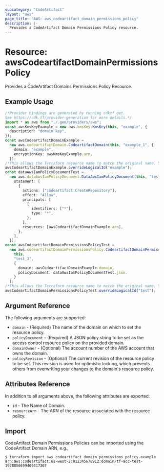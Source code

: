```yaml
---
subcategory: "CodeArtifact"
layout: "aws"
page_title: "AWS: aws_codeartifact_domain_permissions_policy"
description: |-
  Provides a CodeArtifact Domain Permissions Policy resource.
---
```


# Resource: awsCodeartifactDomainPermissionsPolicy

Provides a CodeArtifact Domains Permissions Policy Resource.

## Example Usage

```typescript
/*Provider bindings are generated by running cdktf get.
See https://cdk.tf/provider-generation for more details.*/
import * as aws from "./.gen/providers/aws";
const awsKmsKeyExample = new aws.kmsKey.KmsKey(this, "example", {
  description: "domain key",
});
const awsCodeartifactDomainExample =
  new aws.codeartifactDomain.CodeartifactDomain(this, "example_1", {
    domain: "example",
    encryptionKey: awsKmsKeyExample.arn,
  });
/*This allows the Terraform resource name to match the original name. You can remove the call if you don't need them to match.*/
awsCodeartifactDomainExample.overrideLogicalId("example");
const dataAwsIamPolicyDocumentTest =
  new aws.dataAwsIamPolicyDocument.DataAwsIamPolicyDocument(this, "test", {
    statement: [
      {
        actions: ["codeartifact:CreateRepository"],
        effect: "Allow",
        principals: [
          {
            identifiers: ["*"],
            type: "*",
          },
        ],
        resources: [awsCodeartifactDomainExample.arn],
      },
    ],
  });
const awsCodeartifactDomainPermissionsPolicyTest =
  new aws.codeartifactDomainPermissionsPolicy.CodeartifactDomainPermissionsPolicy(
    this,
    "test_3",
    {
      domain: awsCodeartifactDomainExample.domain,
      policyDocument: dataAwsIamPolicyDocumentTest.json,
    }
  );
/*This allows the Terraform resource name to match the original name. You can remove the call if you don't need them to match.*/
awsCodeartifactDomainPermissionsPolicyTest.overrideLogicalId("test");

```

## Argument Reference

The following arguments are supported:

* `domain` - (Required) The name of the domain on which to set the resource policy.
* `policyDocument` - (Required) A JSON policy string to be set as the access control resource policy on the provided domain.
* `domainOwner` - (Optional) The account number of the AWS account that owns the domain.
* `policyRevision` - (Optional) The current revision of the resource policy to be set. This revision is used for optimistic locking, which prevents others from overwriting your changes to the domain's resource policy.

## Attributes Reference

In addition to all arguments above, the following attributes are exported:

* `id` - The Name of Domain.
* `resourceArn` - The ARN of the resource associated with the resource policy.

## Import

CodeArtifact Domain Permissions Policies can be imported using the CodeArtifact Domain ARN, e.g.,

```console
$ terraform import aws_codeartifact_domain_permissions_policy.example arn:aws:codeartifact:us-west-2:012345678912:domain/tf-acc-test-1928056699409417367
```
